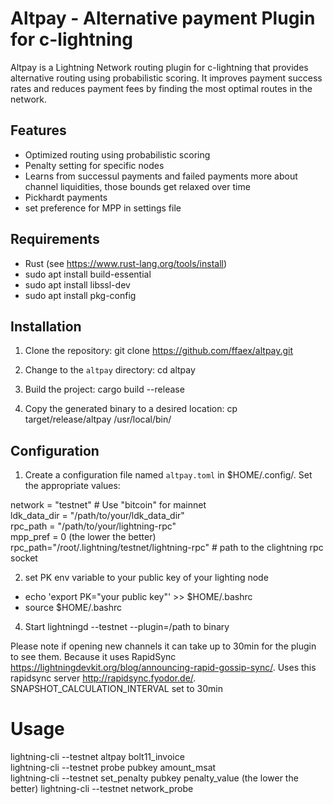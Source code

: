 # Altpay - Alternative payment Plugin for c-lightning

Altpay is a Lightning Network routing plugin for c-lightning that provides alternative routing using probabilistic scoring. It improves payment success rates and reduces payment fees by finding the most optimal routes in the network.
## Features

- Optimized routing using probabilistic scoring
- Penalty setting for specific nodes
- Learns from successul payments and failed payments more about channel liquidities, those bounds get relaxed over time
- Pickhardt payments
- set preference for MPP in settings file

## Requirements

- Rust (see https://www.rust-lang.org/tools/install)
- sudo apt install build-essential
- sudo apt install libssl-dev
- sudo apt install pkg-config


## Installation

1. Clone the repository:
git clone https://github.com/ffaex/altpay.git

2. Change to the `altpay` directory:
cd altpay

3. Build the project:
cargo build --release

4. Copy the generated binary to a desired location:
cp target/release/altpay /usr/local/bin/

## Configuration

1. Create a configuration file named `altpay.toml` in $HOME/.config/. Set the appropriate values:

network = "testnet" # Use "bitcoin" for mainnet  
ldk_data_dir = "/path/to/your/ldk_data_dir"  
rpc_path = "/path/to/your/lightning-rpc"  
mpp_pref = 0 (the lower the better)
rpc_path="/root/.lightning/testnet/lightning-rpc" # path to the clightning rpc socket

2. set PK env variable to your public key of your lighting node 
- echo 'export PK="your public key"' >> $HOME/.bashrc
- source $HOME/.bashrc
4. Start lightningd --testnet --plugin=/path to binary

Please note if opening new channels it can take up to 30min for the plugin to see them. Because it uses RapidSync https://lightningdevkit.org/blog/announcing-rapid-gossip-sync/. Uses this rapidsync server http://rapidsync.fyodor.de/. SNAPSHOT_CALCULATION_INTERVAL set to 30min
# Usage 
lightning-cli --testnet altpay bolt11_invoice  
lightning-cli --testnet probe pubkey amount_msat  
lightning-cli --testnet set_penalty pubkey penalty_value (the lower the better)
lightning-cli --testnet network_probe 
